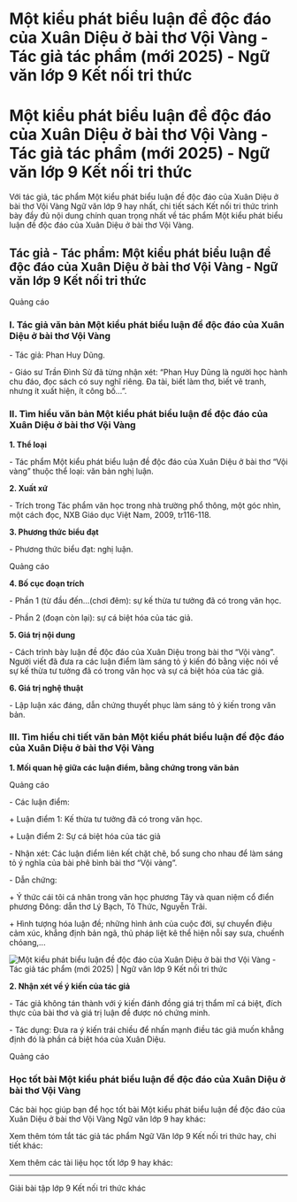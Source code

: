 # Một kiểu phát biểu luận đề độc đáo của Xuân Diệu ở bài thơ Vội Vàng - Tác giả tác phẩm (mới 2025) - Ngữ văn lớp 9 Kết nối tri thức

# Một kiểu phát biểu luận đề độc đáo của Xuân Diệu ở bài thơ Vội Vàng - Tác giả tác phẩm (mới 2025) - Ngữ văn lớp 9 Kết nối tri thức

Với tác giả, tác phẩm Một kiểu phát biểu luận đề độc đáo của Xuân Diệu ở bài thơ Vội Vàng Ngữ văn lớp 9 hay nhất, chi tiết sách Kết nối tri thức trình bày đầy đủ nội dung chính quan trọng nhất về tác phẩm Một kiểu phát biểu luận đề độc đáo của Xuân Diệu ở bài thơ Vội Vàng.

## Tác giả - Tác phẩm: Một kiểu phát biểu luận đề độc đáo của Xuân Diệu ở bài thơ Vội Vàng - Ngữ văn lớp 9 Kết nối tri thức

Quảng cáo

### **I. Tác giả văn bản Một kiểu phát biểu luận đề độc đáo của Xuân Diệu ở bài thơ Vội Vàng**

\- Tác giả: Phan Huy Dũng.

\- Giáo sư Trần Đình Sử đã từng nhận xét: “Phan Huy Dũng là người học hành chu đáo, đọc sách có suy nghĩ riêng. Đa tài, biết làm thơ, biết vẽ tranh, nhưng ít xuất hiện, ít công bố…”.

### **II. Tìm hiểu văn bản Một kiểu phát biểu luận đề độc đáo của Xuân Diệu ở bài thơ Vội Vàng**

**1\. Thể loại**

\- Tác phẩm Một kiểu phát biểu luận đề độc đáo của Xuân Diệu ở bài thơ “Vội vàng” thuộc thể loại: văn bản nghị luận.

**2\. Xuất xứ**

\- Trích trong Tác phẩm văn học trong nhà trường phổ thông, một góc nhìn, một cách đọc, NXB Giáo dục Việt Nam, 2009, tr116-118.

**3\. Phương thức biểu đạt**

\- Phương thức biểu đạt: nghị luận.

Quảng cáo

**4\. Bố cục đoạn trích**

\- Phần 1 (từ đầu đến...(chơi đêm): sự kế thừa tư tưởng đã có trong văn học.

\- Phần 2 (đoạn còn lại): sự cá biệt hóa của tác giả.

**5\. Giá trị nội dung**

\- Cách trình bày luận đề độc đáo của Xuân Diệu trong bài thơ “Vội vàng”. Người viết đã đưa ra các luận điểm làm sáng tỏ ý kiến đó bằng việc nói về sự kế thừa tư tưởng đã có trong văn học và sự cá biệt hóa của tác giả.

**6\. Giá trị nghệ thuật**

\- Lập luận xác đáng, dẫn chứng thuyết phục làm sáng tỏ ý kiến trong văn bản. 

### **III. Tìm hiểu chi tiết văn bản Một kiểu phát biểu luận đề độc đáo của Xuân Diệu ở bài thơ Vội Vàng**

**1\. Mối quan hệ giữa các luận điểm, bằng chứng trong văn bản**

Quảng cáo

\- Các luận điểm:

\+ Luận điểm 1: Kế thừa tư tưởng đã có trong văn học.

\+ Luận điểm 2: Sự cá biệt hóa của tác giả

\- Nhận xét: Các luận điểm liên kết chặt chẽ, bổ sung cho nhau để làm sáng tỏ ý nghĩa của bài phê bình bài thơ “Vội vàng”.

\- Dẫn chứng:

\+ Ý thức cái tôi cá nhân trong văn học phương Tây và quan niệm cổ điển phương Đông: dẫn thơ Lý Bạch, Tô Thức, Nguyễn Trãi.

\+ Hình tượng hóa luận đề; những hình ảnh của cuộc đời, sự chuyển điệu cảm xúc, khẳng định bản ngã, thủ pháp liệt kê thể hiện nỗi say sưa, chuếnh chóang,...

![Một kiểu phát biểu luận đề độc đáo của Xuân Diệu ở bài thơ Vội Vàng - Tác giả tác phẩm \(mới 2025\) | Ngữ văn lớp 9 Kết nối tri thức](https://vietjack.com/soan-van-lop-9-kn/images/tac-gia-tac-pham-mot-kieu-phat-bieu-luan-de-doc-dao-cua-xuan-236082.PNG)

**2\. Nhận xét về ý kiến của tác giả**

\- Tác giả không tán thành với ý kiến đánh đồng giá trị thẩm mĩ cá biệt, đích thực của bài thơ và giá trị luận đề được nó chứng minh.

\- Tác dụng: Đưa ra ý kiến trái chiều để nhấn mạnh điều tác giả muốn khẳng định đó là phần cá biệt hóa của Xuân Diệu.

Quảng cáo

### **Học tốt bài Một kiểu phát biểu luận đề độc đáo của Xuân Diệu ở bài thơ Vội Vàng**

Các bài học giúp bạn để học tốt bài Một kiểu phát biểu luận đề độc đáo của Xuân Diệu ở bài thơ Vội Vàng Ngữ văn lớp 9 hay khác:

Xem thêm tóm tắt tác giả tác phẩm Ngữ Văn lớp 9 Kết nối tri thức hay, chi tiết khác:

Xem thêm các tài liệu học tốt lớp 9 hay khác:

* * *

Giải bài tập lớp 9 Kết nối tri thức khác

